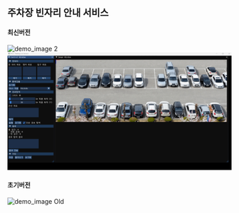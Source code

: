 ## 주차장 빈자리 안내 서비스

#### 최신버전

![demo_image 2](resource/pls_v1.0_2.gif)
![demo_image 1](resource/pls_v1.0_1.gif)

#### 초기버전

![demo_image Old](resource/pls_v0.1.gif)
